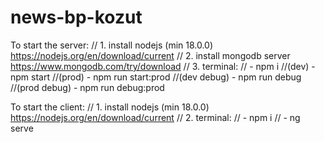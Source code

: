 # news-bp-kozut
To start the server:
// 1. install nodejs (min 18.0.0) https://nodejs.org/en/download/current
// 2. install mongodb server https://www.mongodb.com/try/download
// 3. terminal:
//                  - npm i
//(dev)             - npm start
//(prod)            - npm run start:prod 
//(dev debug)       - npm run debug 
//(prod debug)      - npm run debug:prod 

To start the client:
// 1. install nodejs (min 18.0.0) https://nodejs.org/en/download/current
// 2. terminal:
//              - npm i
//              - ng serve